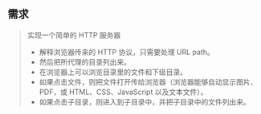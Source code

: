 ## 需求

> 实现一个简单的 HTTP 服务器
>
> - 解释浏览器传来的 HTTP 协议，只需要处理 URL path。
> - 然后把所代理的目录列出来。
> - 在浏览器上可以浏览目录里的文件和下级目录。
> - 如果点击文件，则把文件打开传给浏览器（浏览器能够自动显示图片、PDF，或 HTML、CSS、JavaScript 以及文本文件）。
> - 如果点击子目录，则进入到子目录中，并把子目录中的文件列出来。
